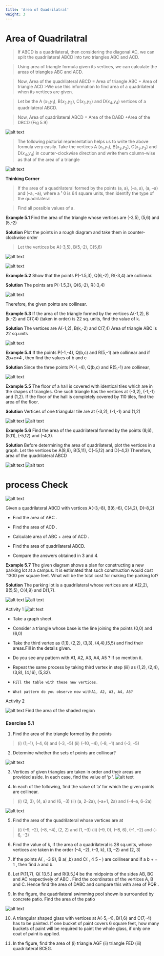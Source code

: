 ```yaml
---
title: 'Area of Quadrilatral'
weight: 3
---
```


# Area of Quadrilatral


>If ABCD is a quadrilateral, then considering the diagonal AC, we can split the quadrilateral ABCD into two triangles ABC and ACD.

>Using area of triangle formula given its vertices, we can calculate the areas of triangles ABC and ACD.

>Now, Area of the quadrilateral ABCD = Area of triangle ABC + Area of triangle ACD >We use this information to find area of a quadrilateral when its vertices are given.

>Let  be the A (*x*<sub>1</sub>,*y*<sub>1</sub>), B(*x*<sub>2</sub>,*y*<sub>2</sub>), C(*x*<sub>3</sub>,*y*<sub>3</sub>) and D(*x*<sub>4</sub>,*y*<sub>4</sub>)
vertices of a quadrilateral ABCD.

>Now, Area of quadrilateral ABCD
= Area of the DABD +Area of the DBCD (Fig 5.9)

![alt text](../media/image261.png)

>The following pictorial representation helps us to write the above formula very easily. Take the vertices A (*x*<sub>1</sub>,*y*<sub>1</sub>), B(*x*<sub>2</sub>,*y*<sub>2</sub>), C(*x*<sub>3</sub>,*y*<sub>3</sub>) and D(*x*<sub>4</sub>,*y*<sub>4</sub>) in counter-clockwise direction and write them column-wise as that of the area of a triangle

![alt text](../media/image262.png)


>
**Thinking Corner**

>If the area of a quadrilateral formed by the points (a, a), (–a, a), (a, –a) and (–a, –a), where a ¹ 0 is 64 square units, then identify the type of the quadrilateral

>Find all possible values of a.

<b>Example 5.1</b> Find the area of the triangle whose vertices are (-3,5), (5,6) and (5,-2)

<b>Solution</b> Plot the points in a rough diagram and take them in counter-clockwise order

>Let the vertices be A(-3,5), B(5,-2), C(5,6)

![alt text](../media/image266.png)

![alt text](../media/image267.png)


<b>Example 5.2</b> Show that the points P(-1.5,3), Q(6,-2), R(-3,4) are collinear.

<b>Solution</b> The points are P(-1.5,3), Q(6,-2), R(-3,4)

![alt text](../media/image268.png)


Therefore, the given points are collinear.


<b>Example 5.3</b> If the area of the triangle formed by the vertices A(-1,2), B (k,-2) and C(7,4) (taken in order) is 22 sq. units, find the value of k.

<b>Solution</b> The vertices are A(-1,2), B(k,-2) and C(7,4)
Area of triangle ABC is 22 sq.units

![alt text](../media/image269.png)


<b>Example 5.4</b> If the points P(-1,-4), Q(b,c) and R(5,-1) are collinear and if 2b+c=4 , 
then find the values of b and c

<b>Solution</b> Since the three points P(-1,-4), Q(b,c) and R(5,-1) are collinear,

![alt text](../media/image270.png)

<b>Example 5.5</b> The floor of a hall is covered with identical tiles which are in the shapes of triangles. One such triangle has the vertices at (-3,2), (-1,-1) and (1,2). If the floor of the hall is completely covered by 110 tiles, find the area of the floor.

<b>Solution</b> Vertices of one triangular tile are at 
 (-3,2), (-1,-1) and (1,2)

![alt text](../media/image272.png)
![alt text](../media/image271.png)



<b>Example 5.6</b> Find the area of the quadrilateral formed by the points (8,6), (5,11), (-5,12) and (-4,3).

<b>Solution</b> Before determining the area of quadrilateral, plot the vertices in a graph. Let the vertices be A(8,6), B(5,11), C(–5,12) and D(–4,3) Therefore, area of the quadrilateral ABCD

![alt text](../media/image274.png)
![alt text](../media/image273.png)


# process Check

![alt text](../media/image275.png)

Given a quadrilateral ABCD with vertices A(–3,–8), B(6,–6), C(4,2), D(–8,2)

-   Find the area of ABC .

-   Find the area of ACD .

-   Calculate area of ABC + area of ACD .

-   Find the area of quadrilateral ABCD. 

-   Compare the answers obtained in 3 and 4.


<b>Example 5.7</b> The given diagram shows a plan for constructing a new parking lot at a campus. It is estimated that such construction would cost `1300 per square feet. What will be the total cost for making the parking lot?

<b>Solution</b> The parking lot is a quadrilateral whose vertices are at A(2,2), B(5,5), C(4,9) and D(1,7).

![alt text](../media/image277.png)
![alt text](../media/image276.png)


Activity 1
![alt text](../media/image278.png)


-    Take a graph sheet.

-    Consider a triangle whose base is the line joining the points (0,0) and (6,0)

-    Take the third vertex as (1,1), (2,2), (3,3), (4,4),(5,5) and find their areas.Fill in the details given.

-    Do you see any pattern with A1, A2, A3, A4, A5 ? If so mention it.

-    Repeat the same process by taking third vertex in step (iii) as (1,2), (2,4), (3,8), 
(4,16), (5,32).

-     Fill the table with these new vertices.

-     What pattern do you observe now withA1, A2, A3, A4, A5?


Activity 2

![alt text](../media/image279.png) Find the area of the shaded region


<h3>Exercise 5.1 </h3>

1. Find the area of the triangle formed by the points

>(i) (1,–1), (–4, 6) and (–3, –5) (ii) (–10, –4), (–8, –1) and (–3, –5)

2. Determine whether the sets of points are collinear?

![alt text](../media/image280.png)


3. Vertices of given triangles are taken in order and their areas are provided aside. In each case, find the value of ‘p ’.
![alt text](../media/image281.png)


4. In each of the following, find the value of ‘a’ for which the given points are collinear.

>(i) (2, 3), (4, a) and (6, –3) (ii) (a, 2–2a), (–a+1, 2a) and (–4–a, 6–2a)

![alt text](../media/image283.png)


5. Find the area of the quadrilateral whose vertices are at

>(i) (–9, –2), (–8, –4), (2, 2) and (1, –3) (ii) (–9, 0), (–8, 6), (–1, –2) and (–6, –3)


6. Find the value of k, if the area of a quadrilateral is 28 sq.units, whose vertices are taken in the order (–4, –2), (–3, k), (3, –2) and (2, 3) 

7. If the points A( , -3 9), B a( ,b) and C( , 4 5 - ) are collinear and if a b + = 1 , then find a and b.



8. Let P(11,7), Q( 13.5,) and R(9.5,)4 be the midpoints of the sides AB, BC and AC respectively of ABC . Find the coordinates of the vertices A, B and C. Hence find the area of DABC and compare this with area of PQR .


9. In the figure, the quadrilateral swimming pool shown is surrounded by concrete patio. Find the area of the patio

![alt text](../media/image282.png)


10. A triangular shaped glass with vertices at A(-5,-4), B(1,6) and C(7,-4) has to be painted. If one bucket of paint covers 6 square feet, how many buckets of paint will be required to paint the whole glass, if only one coat of paint is applied.

11. In the figure, find the area of (i) triangle AGF (ii) triangle FED (iii) quadrilateral BCEG.



